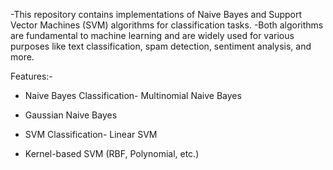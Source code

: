 -This repository contains implementations of Naive Bayes and Support Vector Machines (SVM) algorithms for classification tasks.
-Both algorithms are fundamental to machine learning and are widely used for various purposes like text classification, spam detection, sentiment analysis, and more.

Features:-
- Naive Bayes Classification- Multinomial Naive Bayes
- Gaussian Naive Bayes

- SVM Classification- Linear SVM
- Kernel-based SVM (RBF, Polynomial, etc.)



